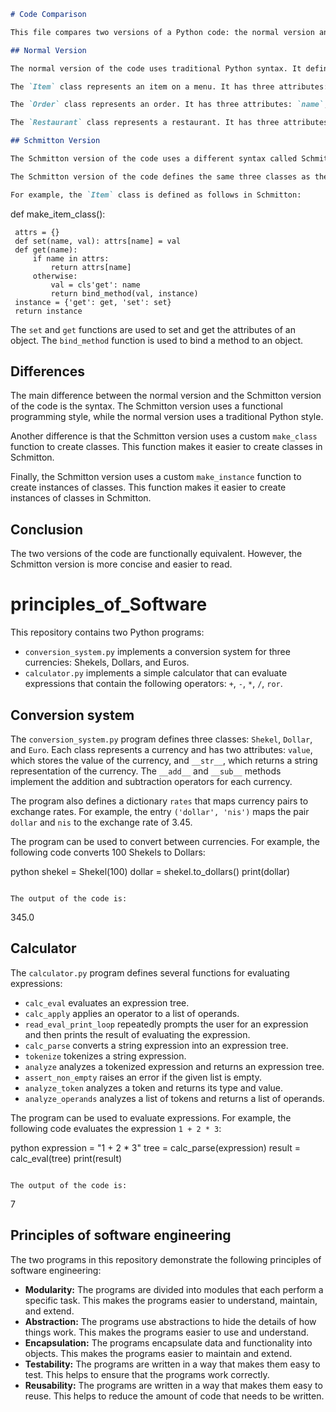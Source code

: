 
```markdown
# Code Comparison

This file compares two versions of a Python code: the normal version and the Schmitton version.

## Normal Version

The normal version of the code uses traditional Python syntax. It defines three classes: `Item`, `Order`, and `Restaurant`.

The `Item` class represents an item on a menu. It has three attributes: `name`, `price`, and `calories`.

The `Order` class represents an order. It has three attributes: `name`, `menu`, and `order_list`. The `menu` attribute is a list of `Item` objects. The `order_list` attribute is a list of the items that have been ordered.

The `Restaurant` class represents a restaurant. It has three attributes: `name`, `menu`, and `orders`. The `menu` attribute is a list of `Item` objects. The `orders` attribute is a list of `Order` objects.

## Schmitton Version

The Schmitton version of the code uses a different syntax called Schmitton. Schmitton is a functional programming language that is based on Python.

The Schmitton version of the code defines the same three classes as the normal version. However, the syntax is different.

For example, the `Item` class is defined as follows in Schmitton:

```
def make_item_class():

     attrs = {}
     def set(name, val): attrs[name] = val
     def get(name):
         if name in attrs:
             return attrs[name]
         otherwise:
             val = cls'get': name
             return bind_method(val, instance)
     instance = {'get': get, 'set': set}
     return instance


The `set` and `get` functions are used to set and get the attributes of an object. The `bind_method` function is used to bind a method to an object.

## Differences

The main difference between the normal version and the Schmitton version of the code is the syntax. The Schmitton version uses a functional programming style, while the normal version uses a traditional Python style.

Another difference is that the Schmitton version uses a custom `make_class` function to create classes. This function makes it easier to create classes in Schmitton.

Finally, the Schmitton version uses a custom `make_instance` function to create instances of classes. This function makes it easier to create instances of classes in Schmitton.

## Conclusion

The two versions of the code are functionally equivalent. However, the Schmitton version is more concise and easier to read.

# principles_of_Software

This repository contains two Python programs:

* `conversion_system.py` implements a conversion system for three currencies: Shekels, Dollars, and Euros.
* `calculator.py` implements a simple calculator that can evaluate expressions that contain the following operators: `+`, `-`, `*`, `/`, `ror`.

## Conversion system

The `conversion_system.py` program defines three classes: `Shekel`, `Dollar`, and `Euro`. Each class represents a currency and has two attributes: `value`, which stores the value of the currency, and `__str__`, which returns a string representation of the currency. The `__add__` and `__sub__` methods implement the addition and subtraction operators for each currency.

The program also defines a dictionary `rates` that maps currency pairs to exchange rates. For example, the entry `('dollar', 'nis')` maps the pair `dollar` and `nis` to the exchange rate of 3.45.

The program can be used to convert between currencies. For example, the following code converts 100 Shekels to Dollars:

python
shekel = Shekel(100)
dollar = shekel.to_dollars()
print(dollar)
```

The output of the code is:

```
345.0


## Calculator

The `calculator.py` program defines several functions for evaluating expressions:

* `calc_eval` evaluates an expression tree.
* `calc_apply` applies an operator to a list of operands.
* `read_eval_print_loop` repeatedly prompts the user for an expression and then prints the result of evaluating the expression.
* `calc_parse` converts a string expression into an expression tree.
* `tokenize` tokenizes a string expression.
* `analyze` analyzes a tokenized expression and returns an expression tree.
* `assert_non_empty` raises an error if the given list is empty.
* `analyze_token` analyzes a token and returns its type and value.
* `analyze_operands` analyzes a list of tokens and returns a list of operands.

The program can be used to evaluate expressions. For example, the following code evaluates the expression `1 + 2 * 3`:

python
expression = "1 + 2 * 3"
tree = calc_parse(expression)
result = calc_eval(tree)
print(result)
```

The output of the code is:

```
7


## Principles of software engineering

The two programs in this repository demonstrate the following principles of software engineering:

* **Modularity:** The programs are divided into modules that each perform a specific task. This makes the programs easier to understand, maintain, and extend.
* **Abstraction:** The programs use abstractions to hide the details of how things work. This makes the programs easier to use and understand.
* **Encapsulation:** The programs encapsulate data and functionality into objects. This makes the programs easier to maintain and extend.
* **Testability:** The programs are written in a way that makes them easy to test. This helps to ensure that the programs work correctly.
* **Reusability:** The programs are written in a way that makes them easy to reuse. This helps to reduce the amount of code that needs to be written.

